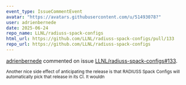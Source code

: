 ```yaml
---
event_type: IssueCommentEvent
avatar: "https://avatars.githubusercontent.com/u/51493078?"
user: adrienbernede
date: 2025-06-24
repo_name: LLNL/radiuss-spack-configs
html_url: https://github.com/LLNL/radiuss-spack-configs/pull/133
repo_url: https://github.com/LLNL/radiuss-spack-configs
---
```


<a href='https://github.com/adrienbernede' target='_blank'>adrienbernede</a> commented on issue <a href='https://github.com/LLNL/radiuss-spack-configs/pull/133' target='_blank'>LLNL/radiuss-spack-configs#133</a>.

<small>Another nice side effect of anticipating the release is that RADIUSS Spack Configs will automatically pick that release in its CI. It wouldn